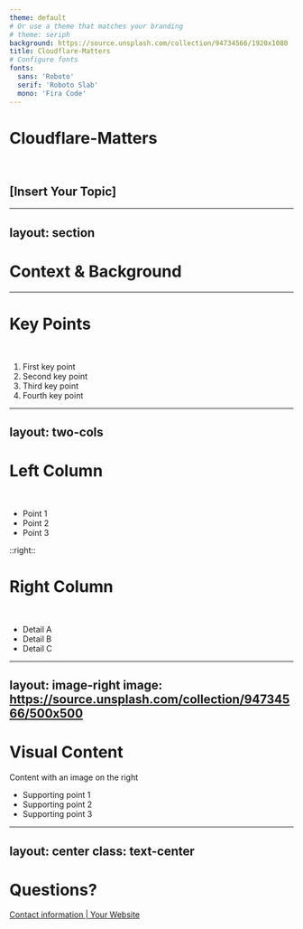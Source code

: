 ```yaml
---
theme: default
# Or use a theme that matches your branding
# theme: seriph
background: https://source.unsplash.com/collection/94734566/1920x1080
title: Cloudflare-Matters
# Configure fonts
fonts:
  sans: 'Roboto'
  serif: 'Roboto Slab'
  mono: 'Fira Code'
---
```


# Cloudflare-Matters
<br>

## [Insert Your Topic]

<!-- Notes for yourself -->

---
layout: section
---

# Context & Background

---

# Key Points
<br>

<v-clicks>

1. First key point
2. Second key point 
3. Third key point
4. Fourth key point

</v-clicks>

---
layout: two-cols
---

# Left Column
<br>

- Point 1
- Point 2
- Point 3

::right::

# Right Column
<br>

- Detail A
- Detail B
- Detail C

---
layout: image-right
image: https://source.unsplash.com/collection/94734566/500x500
---

# Visual Content

Content with an image on the right

- Supporting point 1
- Supporting point 2
- Supporting point 3

---
layout: center
class: text-center
---

# Questions?

[Contact information | Your Website](https://your-website.com) 